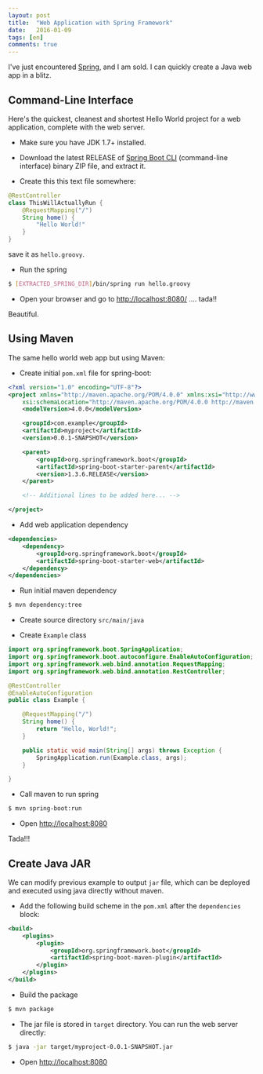 ```yaml
---
layout: post
title:  "Web Application with Spring Framework"
date:   2016-01-09
tags: [en]
comments: true
---
```


I've just encountered [Spring], and I am sold. I can quickly create a Java web app in a blitz.

## Command-Line Interface

Here's the quickest, cleanest and shortest Hello World project for a web application, complete with the web server.

* Make sure you have JDK 1.7+ installed.

* Download the latest RELEASE of [Spring Boot CLI] (command-line interface) binary ZIP file, and extract it.

* Create this this text file somewhere:

```java
@RestController
class ThisWillActuallyRun {
    @RequestMapping("/")
    String home() {
        "Hello World!"
    }
}
```

  save it as `hello.groovy`.

* Run the spring

```bash
$ [EXTRACTED_SPRING_DIR]/bin/spring run hello.groovy
```

* Open your browser and go to [http://localhost:8080/](http://localhost:8080/) .... tada!!

Beautiful.

## Using Maven

The same hello world web app but using Maven:

* Create initial `pom.xml` file for spring-boot:

```xml
<?xml version="1.0" encoding="UTF-8"?>
<project xmlns="http://maven.apache.org/POM/4.0.0" xmlns:xsi="http://www.w3.org/2001/XMLSchema-instance"
    xsi:schemaLocation="http://maven.apache.org/POM/4.0.0 http://maven.apache.org/xsd/maven-4.0.0.xsd">
    <modelVersion>4.0.0</modelVersion>

    <groupId>com.example</groupId>
    <artifactId>myproject</artifactId>
    <version>0.0.1-SNAPSHOT</version>

    <parent>
        <groupId>org.springframework.boot</groupId>
        <artifactId>spring-boot-starter-parent</artifactId>
        <version>1.3.6.RELEASE</version>
    </parent>

    <!-- Additional lines to be added here... -->

</project>
```

* Add web application dependency

```xml
<dependencies>
    <dependency>
        <groupId>org.springframework.boot</groupId>
        <artifactId>spring-boot-starter-web</artifactId>
    </dependency>
</dependencies>
```

* Run initial maven dependency

```bash
$ mvn dependency:tree
```

* Create source directory `src/main/java`

* Create `Example` class

```java
import org.springframework.boot.SpringApplication;
import org.springframework.boot.autoconfigure.EnableAutoConfiguration;
import org.springframework.web.bind.annotation.RequestMapping;
import org.springframework.web.bind.annotation.RestController;

@RestController
@EnableAutoConfiguration
public class Example {

	@RequestMapping("/")
	String home() {
		return "Hello, World!";
	}

	public static void main(String[] args) throws Exception {
		SpringApplication.run(Example.class, args);
	}

}
```

* Call maven to run spring

```bash
$ mvn spring-boot:run
```

* Open [http://localhost:8080](http://localhost:8080/)

Tada!!!

## Create Java JAR

We can modify previous example to output `jar` file, which can be deployed and executed using java directly without maven.

* Add the following build scheme in the `pom.xml` after the `dependencies` block:

```xml
<build>
    <plugins>
        <plugin>
            <groupId>org.springframework.boot</groupId>
            <artifactId>spring-boot-maven-plugin</artifactId>
        </plugin>
    </plugins>
</build>
```

* Build the package

```bash
$ mvn package
```

* The jar file is stored in `target` directory. You can run the web server directly:

```bash
$ java -jar target/myproject-0.0.1-SNAPSHOT.jar
```

* Open [http://localhost:8080](http://localhost:8080/)

<!-- URLs -->
[Spring]: (http://spring.io/)
[Spring Boot CLI]: http://repo.spring.io/release/org/springframework/boot/spring-boot-cli/

